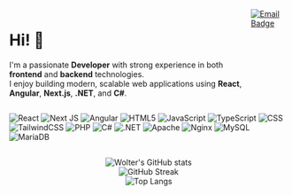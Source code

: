 <div style="display: flex; justify-content: space-between; align-items: flex-start;">

  <!-- Tekst po lewej -->
  <div>
    <h1>Hi! 👋</h1>
    <p>I'm a passionate <strong>Developer</strong> with strong experience in both <strong>frontend</strong> and <strong>backend</strong> technologies.<br>
    I enjoy building modern, scalable web applications using <strong>React</strong>, <strong>Angular</strong>, <strong>Next.js</strong>, <strong>.NET</strong>, and <strong>C#</strong>.
    </p>
  </div>

  <!-- E-mail badge po prawej -->
  <div>
    <a href="mailto:Krystian@netvio.co">
      <img src="https://img.shields.io/badge/Email-Krystian@netvio.co-blue?style=for-the-badge&logo=gmail" alt="Email Badge">
    </a>
  </div>

</div>


![React](https://img.shields.io/badge/react-%2320232a.svg?style=for-the-badge&logo=react&logoColor=%2361DAFB)
![Next JS](https://img.shields.io/badge/Next-black?style=for-the-badge&logo=next.js&logoColor=white)
![Angular](https://img.shields.io/badge/angular-%23DD0031.svg?style=for-the-badge&logo=angular&logoColor=white)
![HTML5](https://img.shields.io/badge/html5-%23E34F26.svg?style=for-the-badge&logo=html5&logoColor=white)
![JavaScript](https://img.shields.io/badge/javascript-%23323330.svg?style=for-the-badge&logo=javascript&logoColor=%23F7DF1E)
![TypeScript](https://img.shields.io/badge/typescript-%23007ACC.svg?style=for-the-badge&logo=typescript&logoColor=white)
![CSS](https://img.shields.io/badge/css-%231572B6.svg?style=for-the-badge&logo=css3&logoColor=white)
![TailwindCSS](https://img.shields.io/badge/tailwindcss-%2338B2AC.svg?style=for-the-badge&logo=tailwind-css&logoColor=white)
![PHP](https://img.shields.io/badge/php-%23777BB4.svg?style=for-the-badge&logo=php&logoColor=white)
![C#](https://img.shields.io/badge/c%23-%23239120.svg?style=for-the-badge&logo=c-sharp&logoColor=white)
![.NET](https://img.shields.io/badge/.NET-512BD4?style=for-the-badge&logo=dotnet&logoColor=white)
![Apache](https://img.shields.io/badge/apache-%23D42029.svg?style=for-the-badge&logo=apache&logoColor=white)
![Nginx](https://img.shields.io/badge/nginx-%23009639.svg?style=for-the-badge&logo=nginx&logoColor=white)
![MySQL](https://img.shields.io/badge/mysql-%2300f.svg?style=for-the-badge&logo=mysql&logoColor=white)
![MariaDB](https://img.shields.io/badge/MariaDB-003545?style=for-the-badge&logo=mariadb&logoColor=white)

## 
<div align="center">
  
![Wolter's GitHub stats](https://github-readme-stats.vercel.app/api?username=Wolter&show_icons=true&theme=dark)
<br>
![GitHub Streak](https://github-readme-streak-stats.herokuapp.com/?user=Wolter&theme=dark)
<br>
![Top Langs](https://github-readme-stats.vercel.app/api/top-langs/?username=Wolter&theme=dark&layout=compact)

</div>
